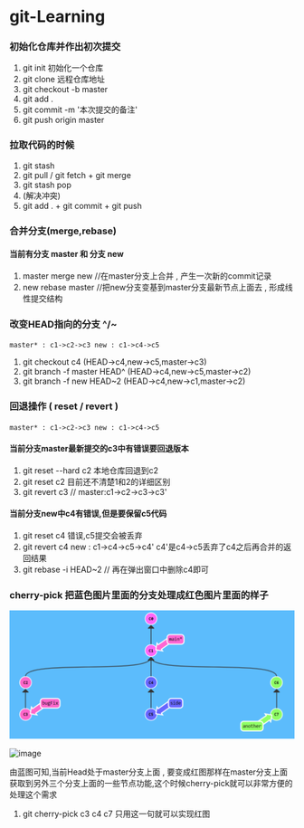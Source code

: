 # git-Learning

### 初始化仓库并作出初次提交
1. git init 初始化一个仓库
2. git clone 远程仓库地址
3. git checkout -b master
4. git add . 
5. git commit -m '本次提交的备注'
6. git push origin master


### 拉取代码的时候
1. git stash 
2. git pull / git fetch + git merge
3. git stash pop
4. (解决冲突)
5. git add . + git commit + git push


### 合并分支(merge,rebase)
#### 当前有分支 master 和 分支 new

1. master merge new //在master分支上合并 , 产生一次新的commit记录
2. new rebase master //把new分支变基到master分支最新节点上面去 , 形成线性提交结构


### 改变HEAD指向的分支 ^/~
``master* : c1->c2->c3
new : c1->c4->c5``
1. git checkout c4 (HEAD->c4,new->c5,master->c3)
2. git branch -f master HEAD^ (HEAD->c4,new->c5,master->c2)
3. git branch  -f new HEAD~2 (HEAD->c4,new->c1,master->c2)


### 回退操作 ( reset / revert )
``master* : c1->c2->c3
new : c1->c4->c5``
#### 当前分支master最新提交的c3中有错误要回退版本
1. git reset --hard c2 本地仓库回退到c2
2. git reset c2 目前还不清楚1和2的详细区别
3. git revert c3 // master:c1->c2->c3->c3'
#### 当前分支new中c4有错误,但是要保留c5代码
1. git reset c4 错误,c5提交会被丢弃
2. git revert c4 new : c1->c4->c5->c4' c4'是c4->c5丢弃了c4之后再合并的返回结果
3. git rebase -i HEAD~2 // 再在弹出窗口中删除c4即可


### cherry-pick 把蓝色图片里面的分支处理成红色图片里面的样子


![image](./image/Snipaste_2022-08-16_10-21-54.png)

![image](https://user-images.githubusercontent.com/78588975/184784625-ea9bb211-dca9-4ad4-9f0a-0e4b2b9eecef.png)

由蓝图可知,当前Head处于master分支上面 , 要变成红图那样在master分支上面获取到另外三个分支上面的一些节点功能,这个时候cherry-pick就可以非常方便的处理这个需求
1. git cherry-pick c3 c4 c7  只用这一句就可以实现红图